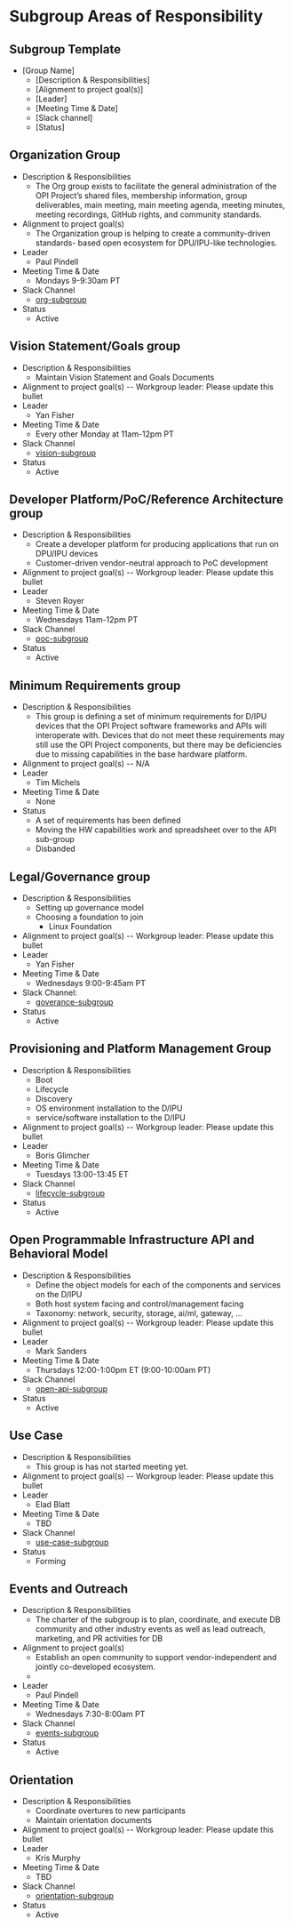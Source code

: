 ﻿# Subgroup Areas of Responsibility

## Subgroup Template
* [Group Name]
   * [Description & Responsibilities]
   * [Alignment to project goal(s)]
   * [Leader]
   * [Meeting Time & Date]
   * [Slack channel]
   * [Status]


## Organization Group
   * Description & Responsibilities
      * The Org group exists to facilitate the general administration of the
        OPI Project’s shared files, membership information, group deliverables,
        main meeting, main meeting agenda, meeting minutes, meeting recordings,
        GitHub rights, and community standards.
   * Alignment to project goal(s) 
      * The Organization group is helping to create a community-driven standards-
        based open ecosystem for DPU/IPU-like technologies.
   * Leader
      * Paul Pindell
   * Meeting Time & Date
      * Mondays 9-9:30am PT
   * Slack Channel
      * [org-subgroup](https://opi-project.slack.com/archives/C032L8R9Y2F)
   * Status
      * Active

## Vision Statement/Goals group
   * Description & Responsibilities
      * Maintain Vision Statement and Goals Documents
   * Alignment to project goal(s) -- Workgroup leader: Please update this bullet
   * Leader
      * Yan Fisher
   * Meeting Time & Date
      * Every other Monday at 11am-12pm PT
   * Slack Channel
      * [vision-subgroup](https://opi-project.slack.com/archives/C0344U70R8W)
   * Status
      * Active

## Developer Platform/PoC/Reference Architecture group
   * Description & Responsibilities
      * Create a developer platform for producing applications that run on
        DPU/IPU devices
      * Customer-driven vendor-neutral approach to PoC development
   * Alignment to project goal(s) -- Workgroup leader: Please update this bullet
   * Leader
      * Steven Royer
   * Meeting Time & Date
      * Wednesdays 11am-12pm PT
   * Slack Channel
      * [poc-subgroup](https://opi-project.slack.com/archives/C033E418VCK)
   * Status
      * Active

## Minimum Requirements group
   * Description & Responsibilities
      * This group is defining a set of minimum requirements for D/IPU devices
        that the OPI Project software frameworks and APIs will interoperate
        with.  Devices that do not meet these requirements may still use the
        OPI Project components, but there may be deficiencies due to missing
        capabilities in the base hardware platform.
   * Alignment to project goal(s) -- N/A
   * Leader
      * Tim Michels
   * Meeting Time & Date
      * None
   * Status
      * A set of requirements has been defined
      * Moving the HW capabilities work and spreadsheet over to the API
        sub-group
      * Disbanded

## Legal/Governance group
   * Description & Responsibilities
      * Setting up governance model
      * Choosing a foundation to join
         * Linux Foundation
   * Alignment to project goal(s) -- Workgroup leader: Please update this bullet
   * Leader
      * Yan Fisher
   * Meeting Time & Date
      * Wednesdays 9:00-9:45am PT
   * Slack Channel:
      * [goverance-subgroup](https://opi-project.slack.com/archives/C03390HJL8Y)
   * Status
      * Active

## Provisioning and Platform Management Group
   * Description & Responsibilities
      * Boot
      * Lifecycle
      * Discovery
      * OS environment installation to the D/IPU
      * service/software installation to the D/IPU
   * Alignment to project goal(s) -- Workgroup leader: Please update this bullet
   * Leader
      * Boris Glimcher
   * Meeting Time & Date
      * Tuesdays 13:00-13:45 ET
   * Slack Channel
      * [lifecycle-subgroup](https://opi-project.slack.com/archives/C0342L6T7EC)
   * Status
      * Active

## Open Programmable Infrastructure API and Behavioral Model
   * Description & Responsibilities
      * Define the object models for each of the components and services on the
        D/IPU
      * Both host system facing and control/management facing
      * Taxonomy: network, security, storage, ai/ml, gateway, …
   * Alignment to project goal(s) -- Workgroup leader: Please update this bullet
   * Leader
      * Mark Sanders
   * Meeting Time & Date
      * Thursdays 12:00-1:00pm ET (9:00-10:00am PT)
   * Slack Channel
      * [open-api-subgroup](https://opi-project.slack.com/archives/C0344KMEAKB)
   * Status
      * Active

## Use Case
   * Description & Responsibilities
      * This group is has not started meeting yet.
   * Alignment to project goal(s) -- Workgroup leader: Please update this bullet
   * Leader
      * Elad Blatt
   * Meeting Time & Date
      * TBD
   * Slack Channel
      * [use-case-subgroup](https://opi-project.slack.com/archives/C038BL2KFFU)
   * Status
      * Forming

## Events and Outreach
   * Description & Responsibilities
      * The charter of the subgroup is to plan, coordinate, and execute DB
        community and other industry events as well as lead outreach, marketing,
        and PR activities for DB
   * Alignment to project goal(s)
       * Establish an open community to support vendor-independent and jointly
         co-developed ecosystem.
       * 
   * Leader
      * Paul Pindell
   * Meeting Time & Date
      * Wednesdays 7:30-8:00am PT
   * Slack Channel
      * [events-subgroup](https://opi-project.slack.com/archives/C03462BB1PC)
   * Status
      * Active

## Orientation
   * Description & Responsibilities
      * Coordinate overtures to new participants
      * Maintain orientation documents
   * Alignment to project goal(s) -- Workgroup leader: Please update this bullet
   * Leader
      * Kris Murphy
   * Meeting Time & Date
      * TBD
   * Slack Channel
      * [orientation-subgroup](https://opi-project.slack.com/archives/C03366FT5GW)
   * Status
      * Active
